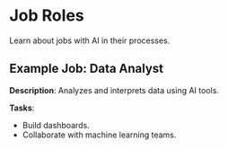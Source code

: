 # Job Roles
Learn about jobs with AI in their processes.

## Example Job: Data Analyst
**Description**: Analyzes and interprets data using AI tools.

**Tasks**:
- Build dashboards.
- Collaborate with machine learning teams.

